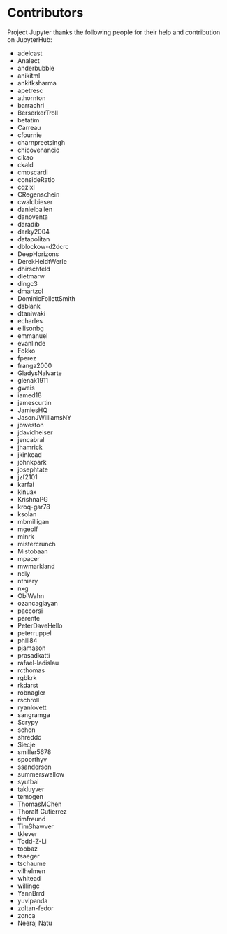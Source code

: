 # Contributors

Project Jupyter thanks the following people for their help and
contribution on JupyterHub:

- adelcast
- Analect
- anderbubble
- anikitml
- ankitksharma
- apetresc
- athornton
- barrachri
- BerserkerTroll
- betatim
- Carreau
- cfournie
- charnpreetsingh
- chicovenancio
- cikao
- ckald
- cmoscardi
- consideRatio
- cqzlxl
- CRegenschein
- cwaldbieser
- danielballen
- danoventa
- daradib
- darky2004
- datapolitan
- dblockow-d2dcrc
- DeepHorizons
- DerekHeldtWerle
- dhirschfeld
- dietmarw
- dingc3
- dmartzol
- DominicFollettSmith
- dsblank
- dtaniwaki
- echarles
- ellisonbg
- emmanuel
- evanlinde
- Fokko
- fperez
- franga2000
- GladysNalvarte
- glenak1911
- gweis
- iamed18
- jamescurtin
- JamiesHQ
- JasonJWilliamsNY
- jbweston
- jdavidheiser
- jencabral
- jhamrick
- jkinkead
- johnkpark
- josephtate
- jzf2101
- karfai
- kinuax
- KrishnaPG
- kroq-gar78
- ksolan
- mbmilligan
- mgeplf
- minrk
- mistercrunch
- Mistobaan
- mpacer
- mwmarkland
- ndly
- nthiery
- nxg
- ObiWahn
- ozancaglayan
- paccorsi
- parente
- PeterDaveHello
- peterruppel
- phill84
- pjamason
- prasadkatti
- rafael-ladislau
- rcthomas
- rgbkrk
- rkdarst
- robnagler
- rschroll
- ryanlovett
- sangramga
- Scrypy
- schon
- shreddd
- Siecje
- smiller5678
- spoorthyv
- ssanderson
- summerswallow
- syutbai
- takluyver
- temogen
- ThomasMChen
- Thoralf Gutierrez
- timfreund
- TimShawver
- tklever
- Todd-Z-Li
- toobaz
- tsaeger
- tschaume
- vilhelmen
- whitead
- willingc
- YannBrrd
- yuvipanda
- zoltan-fedor
- zonca
- Neeraj Natu